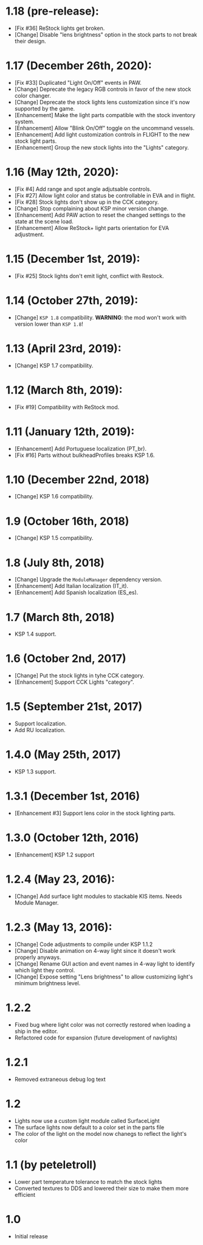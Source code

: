 # 1.18 (pre-release):
* [Fix #36] ReStock lights get broken.
* [Change] Disable "lens brightness" option in the stock parts to not break their design.

# 1.17 (December 26th, 2020):
* [Fix #33] Duplicated "Light On/Off" events in PAW.
* [Change] Deprecate the legacy RGB controls in favor of the new stock color changer.
* [Change] Deprecate the stock lights lens customization since it's now supported by the game.
* [Enhancement] Make the light parts compatible with the stock inventory system.
* [Enhancement] Allow "Blink On/Off" toggle on the uncommand vessels.
* [Enhancement] Add light customization controls in FLIGHT to the new stock light parts.
* [Enhancement] Group the new stock lights into the "Lights" category.

# 1.16 (May 12th, 2020):
* [Fix #4] Add range and spot angle adjutsable controls.
* [Fix #27] Allow light color and status be controllable in EVA and in flight.
* [Fix #28] Stock lights don't show up in the CCK category.
* [Change] Stop complaining about KSP minor version change.
* [Enhancement] Add PAW action to reset the changed settings to the state at the scene load.
* [Enhancement] Allow ReStock+ light parts orientation for EVA adjustment.

# 1.15 (December 1st, 2019):
* [Fix #25] Stock lights don't emit light, conflict with Restock.

# 1.14 (October 27th, 2019):
* [Change] `KSP 1.8` compatibility. __WARNING__: the mod won't work with version lower than `KSP 1.8`!

# 1.13 (April 23rd, 2019):
* [Change] KSP 1.7 compatibility.

# 1.12 (March 8th, 2019):
* [Fix #19] Compatibility with ReStock mod.

# 1.11 (January 12th, 2019):
* [Enhancement] Add Portuguese localization (PT_br).
* [Fix #16] Parts without bulkheadProfiles breaks KSP 1.6.

# 1.10 (December 22nd, 2018)
* [Change] KSP 1.6 compatibility.

# 1.9 (October 16th, 2018)
* [Change] KSP 1.5 compatibility.

# 1.8 (July 8th, 2018)
* [Change] Upgrade the `ModuleManager` dependency version.
* [Enhancement] Add Italian localization (IT_it).
* [Enhancement] Add Spanish localization (ES_es).

# 1.7 (March 8th, 2018)
* KSP 1.4 support.

# 1.6 (October 2nd, 2017)
* [Change] Put the stock lights in tyhe CCK category.
* [Enhancement] Support CCK Lights "category".

# 1.5 (September 21st, 2017)
* Support localization.
* Add RU localization.

# 1.4.0 (May 25th, 2017)
* KSP 1.3 support.

# 1.3.1 (December 1st, 2016)
* [Enhancement #3] Support lens color in the stock lighting parts.

# 1.3.0 (October 12th, 2016)
* [Enhancement] KSP 1.2 support

# 1.2.4 (May 23, 2016):
* [Change] Add surface light modules to stackable KIS items. Needs Module Manager.

# 1.2.3 (May 13, 2016):
* [Change] Code adjustments to compile under KSP 1.1.2
* [Change] Disable animation on 4-way light since it doesn't work properly anyways.
* [Change] Rename GUI action and event names in 4-way light to identify which light they control.
* [Change] Expose setting "Lens brightness" to allow customizing light's minimum brightness level.

# 1.2.2
* Fixed bug where light color was not correctly restored when loading a ship in the editor.
* Refactored code for expansion (future development of navlights)

# 1.2.1
* Removed extraneous debug log text

# 1.2
* Lights now use a custom light module called SurfaceLight
* The surface lights now default to a color set in the parts file
* The color of the light on the model now chanegs to reflect the light's color

# 1.1 (by peteletroll)
* Lower part temperature tolerance to match the stock lights
* Converted textures to DDS and lowered their size to make them more efficient

# 1.0
* Initial release

